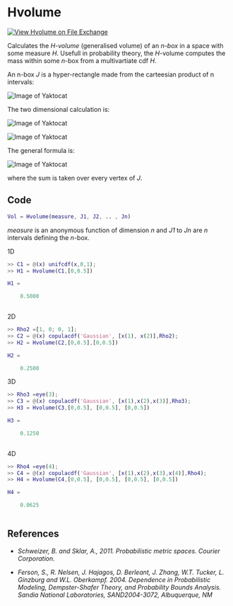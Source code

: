 # Hvolume

[![View Hvolume on File Exchange](https://www.mathworks.com/matlabcentral/images/matlab-file-exchange.svg)](https://www.mathworks.com/matlabcentral/fileexchange/77726-hvolume)

Calculates the *H-volume* (generalised volume) of an *n-box* in a space with some measure *H*. Usefull in probability theory, the *H*-volume computes the mass within some *n*-box from a multivartiate cdf *H*. 

An n-box *J* is a hyper-rectangle made from the carteesian product of n intervals:

![Image of Yaktocat](https://github.com/AnderGray/Hvolume/blob/master/images/Box.png)

The two dimensional calculation is:

![Image of Yaktocat](https://github.com/AnderGray/Hvolume/blob/master/images/2-volume.png)

![Image of Yaktocat](https://github.com/AnderGray/Hvolume/blob/master/images/Hvolumes.png)

The general formula is:

![Image of Yaktocat](https://github.com/AnderGray/Hvolume/blob/master/images/HvolumeFormula.png)

where the sum is taken over every vertex of *J*. 

Code
---
```MATLAB
Vol = Hvolume(measure, J1, J2, .. , Jn)
```
*measure* is an anonymous function of dimension *n* and *J1* to *Jn* are *n* intervals defining the *n*-box.

1D
```MATLAB
>> C1 = @(x) unifcdf(x,0,1);
>> H1 = Hvolume(C1,[0,0.5])

H1 =

    0.5000
    
```
2D
```MATLAB
>> Rho2 =[1, 0; 0, 1];
>> C2 = @(x) copulacdf('Gaussian', [x(1), x(2)],Rho2);
>> H2 = Hvolume(C2,[0,0.5],[0,0.5])

H2 =

    0.2500

```
3D
```MATLAB
>> Rho3 =eye(3);
>> C3 = @(x) copulacdf('Gaussian', [x(1),x(2),x(3)],Rho3);
>> H3 = Hvolume(C3,[0,0.5], [0,0.5], [0,0.5])

H3 =

    0.1250
    
```
4D
```MATLAB
>> Rho4 =eye(4);
>> C4 = @(x) copulacdf('Gaussian', [x(1),x(2),x(3),x(4)],Rho4);
>> H4 = Hvolume(C4,[0,0.5], [0,0.5], [0,0.5], [0,0.5])

H4 =

    0.0625
    
```
References
---

* *Schweizer, B. and Sklar, A., 2011. Probabilistic metric spaces. Courier Corporation.*

* *Ferson, S., R. Nelsen, J. Hajagos, D. Berleant, J. Zhang, W.T. Tucker, L. Ginzburg and W.L. Oberkampf. 2004. Dependence in Probabilistic Modeling, Dempster-Shafer Theory, and Probability Bounds Analysis. Sandia National Laboratories, SAND2004-3072, Albuquerque, NM*
